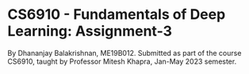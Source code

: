 # CS6910 - Fundamentals of Deep Learning: Assignment-3
By Dhananjay Balakrishnan, ME19B012. Submitted as part of the course CS6910, taught by Professor Mitesh Khapra, Jan-May 2023 semester.
